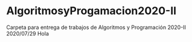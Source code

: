 # AlgoritmosyProgamacion2020-II
Carpeta para entrega de trabajos de Algoritmos y Programación 2020-II
2020/07/29
Hola
